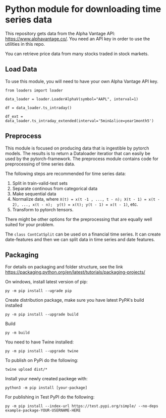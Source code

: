 # Python module for downloading time series data
This repository gets data from the Alpha Vantage API: https://www.alphavantage.co/.
You need an API key in order to use the utilities in this repo. 

You can retrieve price data from many stocks traded in stock markets.

## Load Data
To use this module, you will need to have your own
Alpha Vantage API key.
```
from loaders import loader

data_loader = loader.LoaderAlphaV(symbol="AAPL", interval=1)

df = data_loader.ts_intraday()

df_ext = data_loader.ts_intraday_extended(interval='5min&slice=year1month5')
```

## Preprocess
This module is focused on producing data that is ingestible by pytorch models. The results
is to return a Dataloader iteratior that can easily be used by the pytorch-framework.
The preprocess module contains code for preprocessing of time series data. 

The following steps are recommended for time series data:
1) Split in train-valid-test sets
2) Separate continous from categorical data
3) Make sequential data
4) Normalize data, where ```X(t) = x(t -1 , ..., t - n); X(t - 1) = x(t - 2), ..., x(t - n);  y(t) = x(t); y(t - 1) = x(t - 1)```, etc.
5) Transform to pytorch tensors.

There might be other options for the preprocessing that are equally well suited for your problem.

The ```class ContCatSplit``` can be used on a financial time series. It can create date-features and then we can split data in time series and date features. 


## Packaging
For details on packaging and folder structure, see the link https://packaging.python.org/en/latest/tutorials/packaging-projects/

On windows, install latest version of pip:
```
py -m pip install --ugrade pip
```
Create distribution package, make sure you have latest PyPA's build installed
```
py -m pip install --upgrade build
```
Build
```
py -m build
```
You need to have Twine installed:
```
py -m pip install --upgrade twine
```

To publish on PyPi do the following:
```
twine upload dist/*
```
Install your newly created packege with:
```
python3 -m pip install [your-package]
```


For publishing in Test PyPI do the following:
```
py -m pip install --index-url https://test.pypi.org/simple/ --no-deps example-package-YOUR-USERNAME-HERE
```


